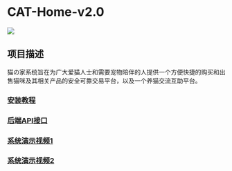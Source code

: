 # CAT-Home-v2.0
![]('..\\img\\undraw_welcome_cats_thqn.png')
## 项目描述
猫の家系统旨在为广大爱猫人士和需要宠物陪伴的人提供一个方便快捷的购买和出售猫咪及其相关产品的安全可靠交易平台，以及一个养猫交流互助平台。
### [安装教程](https://gitee.com/mrpudada/cat-home/blob/master/%E5%AE%89%E8%A3%85API%E6%96%87%E6%A1%A3.md)
### [后端API接口](https://xcs.stoplight.io/docs/cathome)
### [系统演示视频1](https://www.bilibili.com/video/BV1mX4y1m7pi/?spm_id_from=333.999.0.0)
### [系统演示视频2](https://www.bilibili.com/video/BV1pg4y1L7Q8/?spm_id_from=333.999.0.0)

